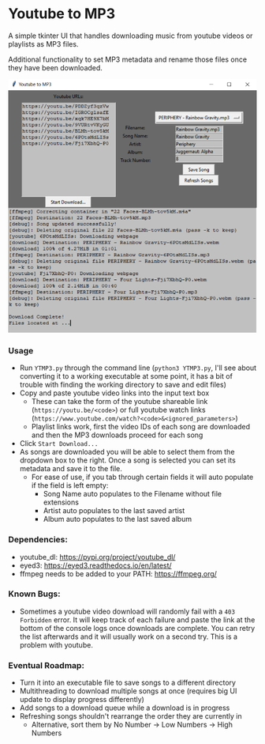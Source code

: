 # Youtube to MP3
A simple tkinter UI that handles downloading music from youtube videos or playlists as MP3 files.

Additional functionality to set MP3 metadata and rename those files once they have been downloaded.

![Screenshot](Screenshot.png)

### Usage
 - Run `YTMP3.py` through the command line (`python3 YTMP3.py`, I'll see about converting it to a working executable at some point, it has a bit of trouble with finding the working directory to save and edit files)
 - Copy and paste youtube video links into the input text box
   - These can take the form of the youtube shareable link (`https://youtu.be/<code>`) or full youtube watch links (`https://www.youtube.com/watch?<code>&<ignored_parameters>`)
   - Playlist links work, first the video IDs of each song are downloaded and then the MP3 downloads proceed for each song
 - Click `Start Download...`
 - As songs are downloaded you will be able to select them from the dropdown box to the right. Once a song is selected you can set its metadata and save it to the file.
   - For ease of use, if you tab through certain fields it will auto populate if the field is left empty:
      - Song Name auto populates to the Filename without file extensions
      - Artist auto populates to the last saved artist
      - Album auto populates to the last saved album

### Dependencies:
 - youtube_dl: https://pypi.org/project/youtube_dl/
 - eyed3: https://eyed3.readthedocs.io/en/latest/
 - ffmpeg needs to be added to your PATH: https://ffmpeg.org/

### Known Bugs:
 - Sometimes a youtube video download will randomly fail with a `403 Forbidden` error. It will keep track of each failure and paste the link at the bottom of the console logs once downloads are complete. You can retry the list afterwards and it will usually work on a second try. This is a problem with youtube.

### Eventual Roadmap:
 - Turn it into an executable file to save songs to a different directory
 - Multithreading to download multiple songs at once (requires big UI update to display progress differently)
 - Add songs to a download queue while a download is in progress
 - Refreshing songs shouldn't rearrange the order they are currently in
    - Alternative, sort them by No Number -> Low Numbers -> High Numbers
